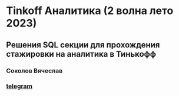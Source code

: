 # Tinkoff Аналитика (2 волна лето 2023)
## Решения SQL секции для прохождения стажировки на аналитика в Тинькофф
### Соколов Вячеслав 
### [telegram](https://t.me/maggika)